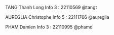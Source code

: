 TANG Thanh Long Info 3  : 22110569 @tangt

AUREGLIA Christophe Info 5 : 22111766 @aureglia

PHAM Damien Info 3 : 22110995 @phamd